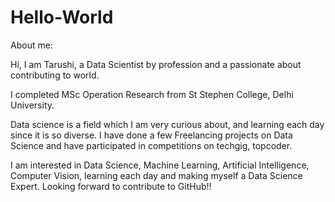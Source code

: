 # Hello-World

About me:

Hi, I am Tarushi, a Data Scientist by profession and a passionate about contributing to world.

I completed MSc Operation Research from St Stephen College, Delhi University.

Data science is a field which I am very curious about, and learning each day since it is so diverse. I have done a few Freelancing projects on Data Science and have participated in competitions on techgig, topcoder.

I am interested in Data Science, Machine Learning, Artificial Intelligence, Computer Vision, learning each day and making myself a Data Science Expert.
Looking forward to contribute to GitHub!!
